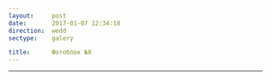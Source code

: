 ```yaml
---
layout:     post
date:       2017-01-07 12:34:18
direction:  wedd
sectype:    galery

title:      Фотоблок №8
---
```


<section class="wedd_galery">                       
        <div id="fotoblock-8" class="owl-carousel owl-theme same_galery">
            <a href="#galery" class="item"><div class="img_inline" style="background-image: url(../images/wedd/8_1.JPG"></div></a>
            <a href="#galery" class="item"><div class="img_inline" style="background-image: url(../images/wedd/8_2.JPG"></div></a>
            <a href="#galery" class="item"><div class="img_inline" style="background-image: url(../images/wedd/8_3.jpg"></div></a>
            <a href="#galery" class="item"><div class="img_inline" style="background-image: url(../images/wedd/8_4.jpg"></div></a>
            <a href="#galery" class="item"><div class="img_inline" style="background-image: url(../images/wedd/8_5.JPG"></div></a>
            <a href="#galery" class="item"><div class="img_inline" style="background-image: url(../images/wedd/8_6.jpg"></div></a>
        </div>
    <hr class="style-wedd">
</section>
